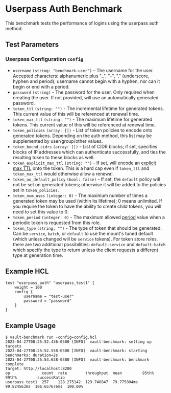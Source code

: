 # Userpass Auth Benchmark
This benchmark tests the performance of logins using the userpass auth method.

## Test Parameters
### Userpass Configuration `config`
- `username` `(string: "benchmark-user")` – The username for the user. Accepted characters: alphanumeric plus "_", "-", "." (underscore, hyphen and period); username cannot begin with a hyphen, nor can it begin or end with a period.
- `password` `(string)` - The password for the user. Only required when creating the user. If not provided, will use an automatically generated password.
- `token_ttl` `(string: "")` - The incremental lifetime for
  generated tokens. This current value of this will be referenced at renewal
  time.
- `token_max_ttl` `(string: "")` - The maximum lifetime for
  generated tokens. This current value of this will be referenced at renewal
  time.
- `token_policies` `(array: [])` - List of
  token policies to encode onto generated tokens. Depending on the auth method, this
  list may be supplemented by user/group/other values.
- `token_bound_cidrs` `(array: [])` - List of
  CIDR blocks; if set, specifies blocks of IP addresses which can authenticate
  successfully, and ties the resulting token to these blocks as well.
- `token_explicit_max_ttl` `(string: "")` - If set, will encode
  an [explicit max
  TTL](https://developer.hashicorp.com/vault/docs/concepts/tokens#token-time-to-live-periodic-tokens-and-explicit-max-ttls)
  onto the token. This is a hard cap even if `token_ttl` and `token_max_ttl`
  would otherwise allow a renewal.
- `token_no_default_policy` `(bool: false)` - If set, the `default` policy will
  not be set on generated tokens; otherwise it will be added to the policies set
  in `token_policies`.
- `token_num_uses` `(integer: 0)` - The maximum number of times a generated
  token may be used (within its lifetime); 0 means unlimited.
  If you require the token to have the ability to create child tokens,
  you will need to set this value to 0.
- `token_period` `(integer: 0)` - The maximum allowed [period](https://developer.hashicorp.com/vault/docs/concepts/tokens#token-time-to-live-periodic-tokens-and-explicit-max-ttls) value when a periodic token is requested from this role.
- `token_type` `(string: "")` - The type of token that should be generated. Can
  be `service`, `batch`, or `default` to use the mount's tuned default (which
  unless changed will be `service` tokens). For token store roles, there are two
  additional possibilities: `default-service` and `default-batch` which specify
  the type to return unless the client requests a different type at generation
  time.

## Example HCL
```
test "userpass_auth" "userpass_test1" {
    weight = 100
    config {
        username = "test-user"
        password = "password"
    }
}
```

## Example Usage
```
$ vault-benchmark run -config=config.hcl
2023-04-27T08:25:52.436-0500 [INFO]  vault-benchmark: setting up targets
2023-04-27T08:25:52.558-0500 [INFO]  vault-benchmark: starting benchmarks: duration=2s
2023-04-27T08:25:54.638-0500 [INFO]  vault-benchmark: benchmark complete
Target: http://localhost:8200
op              count  rate        throughput  mean         95th%        99th%         successRatio
userpass_test1  257    128.275142  123.740847  79.775804ms  99.824563ms  106.657676ms  100.00%
```